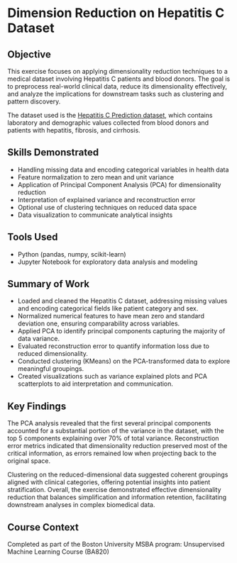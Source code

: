 # Dimension Reduction on Hepatitis C Dataset

## Objective

This exercise focuses on applying dimensionality reduction techniques to a medical dataset involving Hepatitis C patients and blood donors. The goal is to preprocess real-world clinical data, reduce its dimensionality effectively, and analyze the implications for downstream tasks such as clustering and pattern discovery.

The dataset used is the [Hepatitis C Prediction dataset](https://www.kaggle.com/datasets/fedesoriano/hepatitis-c-dataset), which contains laboratory and demographic values collected from blood donors and patients with hepatitis, fibrosis, and cirrhosis.

## Skills Demonstrated

- Handling missing data and encoding categorical variables in health data
- Feature normalization to zero mean and unit variance
- Application of Principal Component Analysis (PCA) for dimensionality reduction
- Interpretation of explained variance and reconstruction error
- Optional use of clustering techniques on reduced data space
- Data visualization to communicate analytical insights

## Tools Used

- Python (pandas, numpy, scikit-learn)
- Jupyter Notebook for exploratory data analysis and modeling

## Summary of Work

- Loaded and cleaned the Hepatitis C dataset, addressing missing values and encoding categorical fields like patient category and sex.
- Normalized numerical features to have mean zero and standard deviation one, ensuring comparability across variables.
- Applied PCA to identify principal components capturing the majority of data variance.
- Evaluated reconstruction error to quantify information loss due to reduced dimensionality.
- Conducted clustering (KMeans) on the PCA-transformed data to explore meaningful groupings.
- Created visualizations such as variance explained plots and PCA scatterplots to aid interpretation and communication.

## Key Findings

The PCA analysis revealed that the first several principal components accounted for a substantial portion of the variance in the dataset, with the top 5 components explaining over 70% of total variance. Reconstruction error metrics indicated that dimensionality reduction preserved most of the critical information, as errors remained low when projecting back to the original space.

Clustering on the reduced-dimensional data suggested coherent groupings aligned with clinical categories, offering potential insights into patient stratification. Overall, the exercise demonstrated effective dimensionality reduction that balances simplification and information retention, facilitating downstream analyses in complex biomedical data.

## Course Context

Completed as part of the Boston University MSBA program: Unsupervised Machine Learning Course (BA820)
